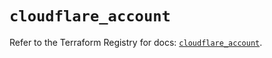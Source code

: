 # `cloudflare_account`

Refer to the Terraform Registry for docs: [`cloudflare_account`](https://registry.terraform.io/providers/cloudflare/cloudflare/4.48.0/docs/resources/account).
